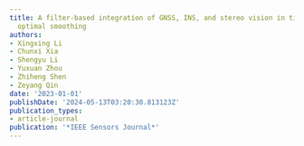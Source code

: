 ```yaml
---
title: A filter-based integration of GNSS, INS, and stereo vision in tight mode with
  optimal smoothing
authors:
- Xingxing Li
- Chunxi Xia
- Shengyu Li
- Yuxuan Zhou
- Zhiheng Shen
- Zeyang Qin
date: '2023-01-01'
publishDate: '2024-05-13T03:20:30.813123Z'
publication_types:
- article-journal
publication: '*IEEE Sensors Journal*'
---
```

